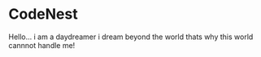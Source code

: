 # CodeNest

Hello... i am a daydreamer i dream beyond the world thats why this world cannnot handle me!
